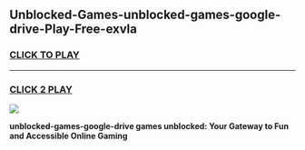 
## Unblocked-Games-unblocked-games-google-drive-Play-Free-exvla
<h3>
<a href="https://premium76.site?title=unblocked-games-google-drive&ref=18A1">CLICK TO PLAY</a></h3>
<hr>

<h3>
<a href="https://premium76.site?title=unblocked-games-google-drive&ref=18A1">CLICK 2 PLAY</a>
  
</h3>

<a href="https://premium76.site?title=unblocked-games-google-drive&ref=18A1"><img src="https://clearcache.store/games.png"></a>


**unblocked-games-google-drive games unblocked: Your Gateway to Fun and Accessible Online Gaming**
